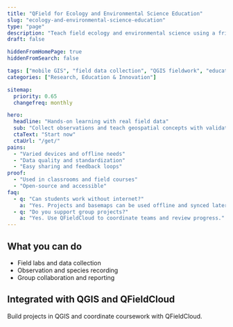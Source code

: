```yaml
---
title: "QField for Ecology and Environmental Science Education"
slug: "ecology-and-environmental-science-education"
type: "page"
description: "Teach field ecology and environmental science using a friendly mobile GIS aligned with QGIS."
draft: false

hiddenFromHomePage: true
hiddenFromSearch: false

tags: ["mobile GIS", "field data collection", "QGIS fieldwork", "education", "ecology"]
categories: ["Research, Education & Innovation"]

sitemap:
  priority: 0.65
  changefreq: monthly

hero:
  headline: "Hands-on learning with real field data"
  sub: "Collect observations and teach geospatial concepts with validated forms and offline maps."
  ctaText: "Start now"
  ctaUrl: "/get/"
pains:
  - "Varied devices and offline needs"
  - "Data quality and standardization"
  - "Easy sharing and feedback loops"
proof:
  - "Used in classrooms and field courses"
  - "Open-source and accessible"
faq:
  - q: "Can students work without internet?"
    a: "Yes. Projects and basemaps can be used offline and synced later."
  - q: "Do you support group projects?"
    a: "Yes. Use QFieldCloud to coordinate teams and review progress."
---
```


## What you can do
- Field labs and data collection  
- Observation and species recording  
- Group collaboration and reporting

## Integrated with QGIS and QFieldCloud
Build projects in QGIS and coordinate coursework with QFieldCloud.
